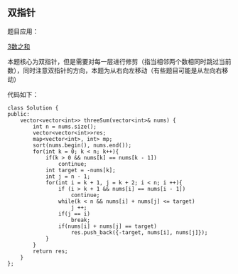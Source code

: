## 双指针

题目应用：

[3数之和](https://leetcode-cn.com/problems/3sum/)

本题核心为双指针，但是需要对每一层进行修剪（指当相邻两个数相同时跳过当前数），同时注意双指针的方向，本题为从右向左移动（有些题目可能是从左向右移动）

代码如下：

```
class Solution {
public:
    vector<vector<int>> threeSum(vector<int>& nums) {
        int n = nums.size();
        vector<vector<int>>res;
        map<vector<int>, int> mp;
        sort(nums.begin(), nums.end());
        for(int k = 0; k < n; k++){
            if(k > 0 && nums[k] == nums[k - 1])
                continue;
            int target = -nums[k];
            int j = n - 1;
            for(int i = k + 1, j = k + 2; i < n; i ++){
                if (i > k + 1 && nums[i] == nums[i - 1])
                    continue;
                while(k < n && nums[i] + nums[j] <= target)
                    j ++;
                if(j == i)
                    break;
                if(nums[i] + nums[j] == target)
                    res.push_back({-target, nums[i], nums[j]});
            }
        }
        return res;
    }
};
```